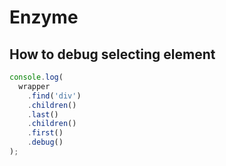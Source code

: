 # Enzyme

## How to debug selecting element

```js
console.log(
  wrapper
    .find('div')
    .children()
    .last()
    .children()
    .first()
    .debug()
);
```
